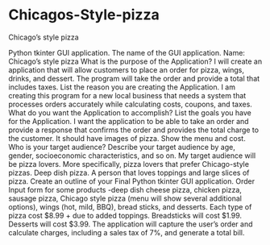 # Chicagos-Style-pizza
Chicago’s style pizza


Python tkinter GUI application.
The name of the GUI application.
Name: Chicago’s style pizza
What is the purpose of the Application?
I will create an application that will allow customers to place an order for pizza, wings, drinks, and dessert.  The program will take the order and provide a total that includes taxes.
List the reason you are creating the Application.
I am creating this program for a new local business that needs a system that processes orders accurately while calculating costs, coupons, and taxes.
What do you want the Application to accomplish? List the goals you have for the Application.
I want the application to be able to take an order and provide a response that confirms the order and provides the total charge to the customer. It should have images of pizza. Show the menu and cost.
Who is your target audience? Describe your target audience by age, gender, socioeconomic characteristics, and so on.
My target audience will be pizza lovers. More specifically, pizza lovers that prefer Chicago-style pizzas. Deep dish pizza. A person that loves toppings and large slices of pizza.
Create an outline of your Final Python tkinter GUI application.
Order Input form for some products -deep dish cheese pizza, chicken pizza, sausage pizza, Chicago style pizza (menu will show several additional options), wings (hot, mild, BBQ), bread sticks, and desserts. Each type of pizza cost $8.99 + due to added toppings. Breadsticks will cost $1.99. Desserts will cost $3.99. The application will capture the user’s order and calculate charges, including a sales tax of 7%, and generate a total bill.
